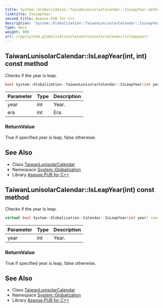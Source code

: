 ```yaml
---
title: System::Globalization::TaiwanLunisolarCalendar::IsLeapYear method
linktitle: IsLeapYear
second_title: Aspose.PUB for C++
description: 'System::Globalization::TaiwanLunisolarCalendar::IsLeapYear method. Checks if the year is leap in C++.'
type: docs
weight: 900
url: /cpp/system.globalization/taiwanlunisolarcalendar/isleapyear/
---
```

## TaiwanLunisolarCalendar::IsLeapYear(int, int) const method


Checks if the year is leap.

```cpp
bool System::Globalization::TaiwanLunisolarCalendar::IsLeapYear(int year, int era) const override
```


| Parameter | Type | Description |
| --- | --- | --- |
| year | int | Year. |
| era | int | Era. |

### ReturnValue

True if specified year is leap, false otherwise.

## See Also

* Class [TaiwanLunisolarCalendar](../)
* Namespace [System::Globalization](../../)
* Library [Aspose.PUB for C++](../../../)
## TaiwanLunisolarCalendar::IsLeapYear(int) const method


Checks if the year is leap.

```cpp
virtual bool System::Globalization::Calendar::IsLeapYear(int year) const
```


| Parameter | Type | Description |
| --- | --- | --- |
| year | int | Year. |

### ReturnValue

True if specified year is leap, false otherwise.

## See Also

* Class [TaiwanLunisolarCalendar](../)
* Namespace [System::Globalization](../../)
* Library [Aspose.PUB for C++](../../../)
